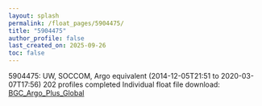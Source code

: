 ```yaml
---
layout: splash
permalink: /float_pages/5904475/
title: "5904475"
author_profile: false
last_created_on: 2025-09-26
toc: false
---
```

 
5904475: UW, SOCCOM, Argo equivalent (2014-12-05T21:51 to 2020-03-07T17:56)
202 profiles completed
Individual float file download: [BGC_Argo_Plus_Global](https://ftp.soest.hawaii.edu/bgc_argo_plus/Individual_Floats/outliers_removed/5904475_Sprof_processed.nc)
